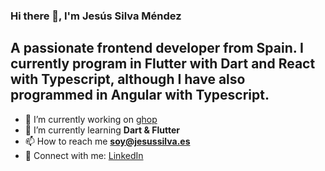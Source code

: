 ### Hi there 👋, I'm Jesús Silva Méndez
## A passionate frontend developer from Spain. I currently program in Flutter with Dart and React with Typescript, although I have also programmed in Angular with Typescript.

- 🔭 I’m currently working on [ghop](https://ghop.es)
- 🌱 I’m currently learning **Dart & Flutter**
- 📫 How to reach me **soy@jesussilva.es**
- 💼 Connect with me: [LinkedIn]([https://ghop.es](https://linkedin.com/in/jesus-silva-mendez)https://linkedin.com/in/jesus-silva-mendez)
